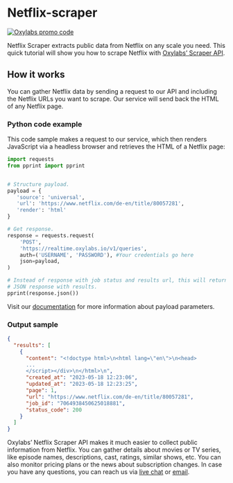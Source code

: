 # Netflix-scraper

[![Oxylabs promo code](https://user-images.githubusercontent.com/129506779/250792357-8289e25e-9c36-4dc0-a5e2-2706db797bb5.png)](https://oxylabs.go2cloud.org/aff_c?offer_id=7&aff_id=877&url_id=112)

Netflix Scraper extracts public data from Netflix on any scale you need.
This quick tutorial will show you how to scrape Netflix with [<u>Oxylabs’
Scraper API</u>]([https://oxylabs.io/products/scraper-api](https://oxylabs.io/products/scraper-api/web/netflix)).

## How it works

You can gather Netflix data by sending a request to our API and
including the Netflix URLs you want to scrape. Our service will send
back the HTML of any Netflix page.

### Python code example

This code sample makes a request to our service, which then renders
JavaScript via a headless browser and retrieves the HTML of a Netflix
page:

```python
import requests
from pprint import pprint


# Structure payload.
payload = {
   'source': 'universal',
   'url': 'https://www.netflix.com/de-en/title/80057281',
   'render': 'html'
}

# Get response.
response = requests.request(
    'POST',
    'https://realtime.oxylabs.io/v1/queries',
    auth=('USERNAME', 'PASSWORD'), #Your credentials go here
    json=payload,
)

# Instead of response with job status and results url, this will return the
# JSON response with results.
pprint(response.json())
```

Visit our
[<u>documentation</u>](https://developers.oxylabs.io/scraper-apis/web-scraper-api/all-domains)
for more information about payload parameters.

### Output sample

```json
{
  "results": [
    {
      "content": "<!doctype html>\n<html lang=\"en\">\n<head>
      ...
      </script></div>\n</html>\n",
      "created_at": "2023-05-18 12:23:06",
      "updated_at": "2023-05-18 12:23:25",
      "page": 1,
      "url": "https://www.netflix.com/de-en/title/80057281",
      "job_id": "7064938450625018881",
      "status_code": 200
    }
  ]
}
```

Oxylabs’ Netflix Scraper API makes it much easier to collect public
information from Netflix. You can gather details about movies or TV
series, like episode names, descriptions, cast, ratings, similar shows,
etc. You can also monitor pricing plans or the news about subscription
changes. In case you have any questions, you can reach us via [<u>live
chat</u>](https://oxylabs.io/) or
[<u>email</u>](mailto:support@oxylabs.io).
